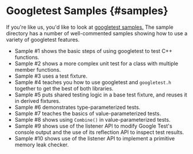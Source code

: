 # Googletest Samples {#samples}

If you're like us, you'd like to look at
[googletest samples.](https://github.com/google/googletest/tree/master/googletest/samples)
The sample directory has a number of well-commented samples showing how to use a
variety of googletest features.

- Sample #1 shows the basic steps of using googletest to test C++ functions.
- Sample #2 shows a more complex unit test for a class with multiple member
  functions.
- Sample #3 uses a test fixture.
- Sample #4 teaches you how to use googletest and `googletest.h` together to
  get the best of both libraries.
- Sample #5 puts shared testing logic in a base test fixture, and reuses it in
  derived fixtures.
- Sample #6 demonstrates type-parameterized tests.
- Sample #7 teaches the basics of value-parameterized tests.
- Sample #8 shows using `Combine()` in value-parameterized tests.
- Sample #9 shows use of the listener API to modify Google Test's console
  output and the use of its reflection API to inspect test results.
- Sample #10 shows use of the listener API to implement a primitive memory
  leak checker.
